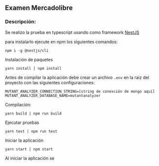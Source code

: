 ## Examen Mercadolibre

### Descripción:

Se realizo la prueba en typescript usando como framework [NestJS](https://nestjs.com/)

para instalarlo ejecute en npm los siguientes comandos:

```
npm i -g @nestjs/cli
```

Instalación de paquetes

```yarn install | npm install```

Antes de compilar la aplicación debe crear un archivo `.env` en la raiz del proyecto con las siguientes configuraciones:

```
MUTANT_ANALYZER_CONNECTION_STRING=[string de conexción de mongo aquí]
MUTANT_ANALYZER_DATABASE_NAME=mutantanalyzer
```

Compilación:

```yarn build | npm run build```

Ejecutar pruebas

```yarn test | npm run test```

Iniciar la aplicación

```yarn start | npm start```

Al iniciar la aplicación se 
